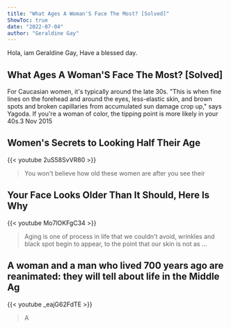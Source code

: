 ```yaml
---
title: "What Ages A Woman'S Face The Most? [Solved]"
ShowToc: true 
date: "2022-07-04"
author: "Geraldine Gay" 
---
```


Hola, iam Geraldine Gay, Have a blessed day.
## What Ages A Woman'S Face The Most? [Solved]
For Caucasian women, it's typically around the late 30s. "This is when fine lines on the forehead and around the eyes, less-elastic skin, and brown spots and broken capillaries from accumulated sun damage crop up," says Yagoda. If you're a woman of color, the tipping point is more likely in your 40s.3 Nov 2015

## Women's Secrets to Looking Half Their Age
{{< youtube 2uS58SvVR80 >}}
>You won't believe how old these women are after you see their 

## Your Face Looks Older Than It Should, Here Is Why
{{< youtube Mo7lOKFgC34 >}}
>Aging is one of process in life that we couldn't avoid, wrinkles and black spot begin to appear, to the point that our skin is not as ...

## A woman and a man who lived 700 years ago are reanimated: they will tell about life in the Middle Ag
{{< youtube _eajG62FdTE >}}
>A 

